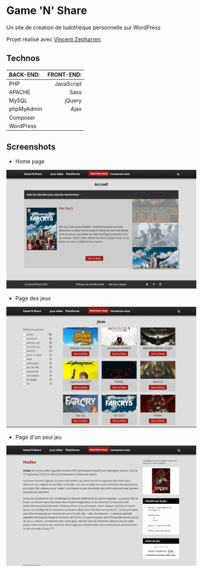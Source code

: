 # Game 'N' Share

Un site de création de ludothèque personnelle sur WordPress

Projet réalisé avec [Vincent Zepharren](https://github.com/zephdev-92)

## Technos 

| BACK-END:| FRONT-END:|
 |:-------------|----------:|
|  PHP    |  JavaScript |
|  APACHE  |  Sass |
|  MySQL |  jQuery |
|  phpMyAdmin |  Ajax |
|Composer||
|WordPress||

## Screenshots

- Home page
<img src="readme/hompage.PNG" alt="Home page" width="500"/>

- Page des jeux
<img src="readme/gamelist.PNG" alt="Page des jeux" width="500"/>

- Page d'un seul jeu
<img src="readme/game page.PNG" alt="Page d'un seul jeu" width="500"/>
